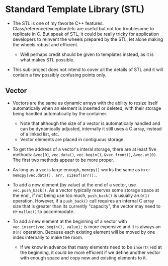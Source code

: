 # Standard Template Library (STL)

* The STL is one of my favorite C++ features. Class/reference/exception/etc are useful but not too troublesome to
replicate in C. But speak of STL, it could be really tricky for application developers to reinvent the wheels prepared
by the STL, let alone making the wheels robust and efficient.
  * Well perhaps credit should be given to templates instead, as it is what makes STL possible.

* This sub-project does not intend to cover all the details of STL and it will contain a few possibly confusing
points only.

## Vector

* Vectors are the same as dynamic arrays with the ability to resize itself automatically when an element is inserted
or deleted, with their storage being handled automatically by the container. 
  * Note that although the size of a vector is automatically handled and can be dynamically adjusted, internally
    it still uses a C array, instead of a linked list, etc.
  * Vector elements are placed in contiguous storage.

* To get the address of a vector's interal storage, there are at least five methods: `&vec[0]`, `vec.data()`,
`vec.begin()`, `&vec.front()`, `&vec.at(0)`. The first two methods appear to be more proper.

* As long as a `vec` is large enough, `memcpy()` works the same as in c: `memcpy(vec.data(), arr, sizeof(arr));`.

* To add a new element (by value) at the end of a vector, use `vec.push_back()`. As a vector typically reserves some
storage space at the end , if not being use too much, `push_back()` is usually an `O(1)` operation. However,
if a `push_back()` call requires an internal C array size that is greater than its currently "capacity", the vector
may need to re-`malloc()` to accommodate.

* To add a new element at the beginning of a vector with `vec.insert(vec.begin(), value);` is more
expensive and it is always an `O(n)` operation. Because each existing element will be moved by one index internally
to make the room.
  * If we know in advance that many elements need to be `insert()`ed at the beginning, it could be more efficient
    if we define another vector with enough space and copy new and existing elements to it.
